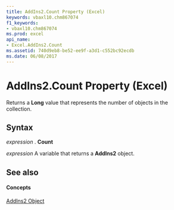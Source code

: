 ```yaml
---
title: AddIns2.Count Property (Excel)
keywords: vbaxl10.chm867074
f1_keywords:
- vbaxl10.chm867074
ms.prod: excel
api_name:
- Excel.AddIns2.Count
ms.assetid: 740d9eb8-be52-ee9f-a3d1-c552bc92ecdb
ms.date: 06/08/2017
---
```



# AddIns2.Count Property (Excel)

Returns a  **Long** value that represents the number of objects in the collection.


## Syntax

 _expression_ . **Count**

 _expression_ A variable that returns a **AddIns2** object.


## See also


#### Concepts


[AddIns2 Object](Excel.AddIns2.md)

